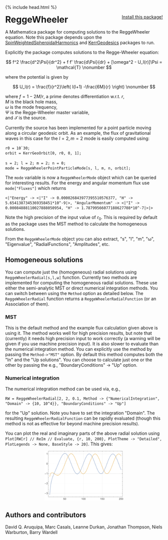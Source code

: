 {% include head.html %}

<p>
 <h1 style="display:inline">ReggeWheeler</h1> <span style="float:right;"><a href="https://bhptoolkit.org/mathematica-install.html" class = "code_btn">Install this package!</a></span>
</p>

A Mathematica package for computing solutions to the ReggeWheeler equation. Note this package depends upon the [SpinWeightedSpheroidalHarmonics](https://bhptoolkit.org/SpinWeightedSpheroidalHarmonics/) and [KerrGeodesics](https://bhptoolkit.org/KerrGeodesics/) packages to run.

Explicitly the package computes solutions to the Regge-Wheeler equation:

$$ f^2 \frac{d^2\Psi}{dr^2} + f f' \frac{d\Psi}{dr} + [\omega^2 - U_l(r)]\Psi = \mathcal{T} \nonumber $$

where the potential is given by

$$ U_l(r) = \frac{f}{r^2}\left( l(l+1) -\frac{6M}{r} \right) \nonumber $$

where $f = 1-2M/r$, a prime denotes differentiation w.r.t. $r$,  
$M$ is the black hole mass,  
$\omega$ is the mode frequency,  
$\Psi$ is the Regge-Wheeler master variable,  
and $\mathcal{T}$ is the source.


Currently the source has been implemented for a point particle moving along a circular geodesic orbit. As an example, the flux of gravitational waves in this case for the $l=2,m=2$ mode is easily computed using:

```
r0 = 10`30;
orbit = KerrGeoOrbit[0, r0, 0, 1];

s = 2; l = 2; m = 2; n = 0;
mode = ReggeWheelerPointParticleMode[s, l, m, n, orbit];
```
The `mode` variable is now a `ReggeWheelerMode` object which can be queried for interesting results. For the energy and angular momentum flux use `mode["Fluxes"]` which returns 
```
<|"Energy" -> <|"I" -> 0.000026843977395510576377, "H" -> 5.6541387345369358451*10^-9|>, "AngularMomentum" -> <|"I" -> 0.00084888110027888050954, "H" -> 1.78799566077188627708*10^-7|>|>
```

Note the high precision of the input value of $r_0$. This is required by default as the package uses the MST method to calculate the homogeneous solutions.

From the `ReggeWheelerMode` object you can also extract, "s", "l", "m", "ω", "Eigenvalue", "RadialFunctions", "Amplitudes", etc.

## Homogeneous solutions

You can compute just the (homogeneous) radial solutions using `ReggeWheelerRadial[s,l,ω]` function. Currently two methods are implemented for computing the homogeneous radial solutions. These use either the semi-analytic MST or direct numerical integration methods. You can switch between using the `Method` option as detailed below. The `ReggeWheelerRadial` function returns a `ReggeWheelerRadialFunction` (or an Association of them).


### MST

This is the default method and the example flux calculation given above is using it. The method works well for high precision results, but note that (currently) it needs high precision input to work correctly (a warning will be given if you use machine precision input). It is also slower to evaluate than the numerical integration method. You can explicitly use the method by passing the `Method->"MST"` option. By default this method computes both the "In" and the "Up solutions". You can choose to calculate just one or the other by passing the e.g., "BoundaryConditions" -> "Up" option.

### Numerical integration

The numerical integration method can be used via, e.g.,

```
RW = ReggeWheelerRadial[2, 2, 0.1, Method -> {"NumericalIntegration", "Domain" -> {10, 10^4}}, "BoundaryConditions" -> "Up"]
```
for the "Up" solution. Note you have to set the integration "Domain". The resulting `ReggeWheelerRadialFunction` can be rapidly evaluated (though this method is not as effective for beyond machine precision results).

You can plot the real and imaginary parts of the above radial solution using `Plot[RW[r] // ReIm // Evaluate, {r, 10, 200}, PlotTheme -> "Detailed",
  PlotLegends -> None, BaseStyle -> 20]`. This gives:
  
  <p align="center"><img width="50%" src="RW_radial_plot.png" alt="ReggeWheelerRadial plot"/></p>



## Authors and contributors

David Q. Aruquipa, Marc Casals, Leanne Durkan, Jonathan Thompson, Niels Warburton, Barry Wardell